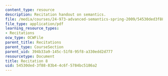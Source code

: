 ```yaml
---
content_type: resource
description: Recitation handout on semantics.
file: /media/courses/24-973-advanced-semantics-spring-2009/54530ded3f8883b44c6f5784bc5186a2_MIT24_973s09_rec08.pdf
file_type: application/pdf
learning_resource_types:
- Recitations
ocw_type: OCWFile
parent_title: Recitations
parent_type: CourseSection
parent_uid: 394b33a9-145c-51f8-95f8-a330edd2d777
resourcetype: Document
title: Recitation 8
uid: 54530ded-3f88-83b4-4c6f-5784bc5186a2
---
```

